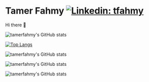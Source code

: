 # Tamer Fahmy [![Linkedin: tfahmy](https://img.shields.io/badge/-tfahmy-blue?style=flat-square&logo=Linkedin&logoColor=white&link=https://www.linkedin.com/in/tfahmy/)](https://www.linkedin.com/in/tfahmy/)


Hi there 👋

![tamerfahmy's GitHub stats](https://github-profile-summary-cards.vercel.app/api/cards/profile-details?username=tamerfahmy&theme=vue)

[![Top Langs](https://github-readme-stats.vercel.app/api/top-langs/?username=tamerfahmy&layout=compact&langs_count=10)](https://github.com/tamerfahmy/github-readme-stats)

![tamerfahmy's GitHub stats](https://github-readme-stats.vercel.app/api?username=tamerfahmy&show_icons=true&count_private=true&hide=contribs&include_all_commits=true)

![tamerfahmy's GitHub stats](https://github-readme-streak-stats.herokuapp.com/?user=tamerfahmy)

![tamerfahmy's GitHub stats](https://github-profile-trophy.vercel.app/?username=tamerfahmy)
